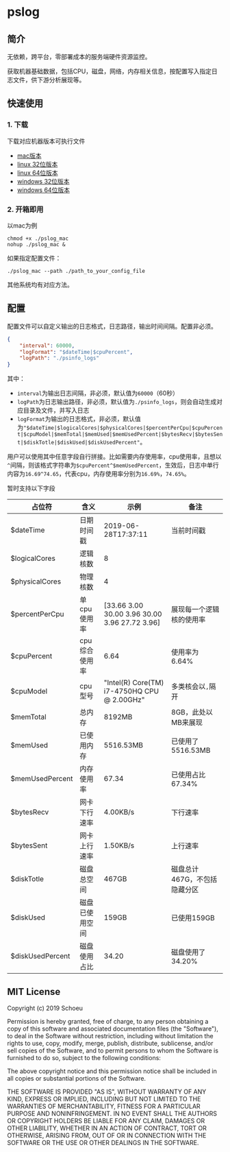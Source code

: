 # pslog

## 简介
无依赖，跨平台，零部署成本的服务端硬件资源监控。

获取机器基础数据，包括CPU，磁盘，网络，内存相关信息，按配置写入指定日志文件，供下游分析展现等。

## 快速使用
### 1. 下载

下载对应机器版本可执行文件

- [mac版本](https://github.com/schoeu/psloger/raw/master/pslog_mac)
- [linux 32位版本](https://github.com/schoeu/pslog/raw/master/pslog_linux32)
- [linux 64位版本](https://github.com/schoeu/pslog/raw/master/pslog_linux64)
- [windows 32位版本](https://github.com/schoeu/pslog/raw/master/pslog_32.exe)
- [windows 64位版本](https://github.com/schoeu/pslog/raw/master/pslog_64.exe)

### 2. 开箱即用
以mac为例
```
chmod +x ./pslog_mac
nohup ./pslog_mac &
```

如果指定配置文件：
```
./pslog_mac --path ./path_to_your_config_file
```

其他系统均有对应方法。

## 配置
配置文件可以自定义输出的日志格式，日志路径，输出时间间隔。配置非必须。
``` json
{
    "interval": 60000,
    "logFormat": "$dateTime|$cpuPercent",
    "logPath": "./psinfo_logs"
}
```

其中：

- `interval`为输出日志间隔，非必须，默认值为`60000`（60秒）
- `logPath`为日志输出路径，非必须，默认值为`./psinfo_logs`，则会自动生成对应目录及文件，并写入日志
- `logFormat`为输出的日志格式，非必须，默认值为`"$dateTime|$logicalCores|$physicalCores|$percentPerCpu|$cpuPercent|$cpuModel|$memTotal|$memUsed|$memUsedPercent|$bytesRecv|$bytesSent|$diskTotle|$diskUsed|$diskUsedPercent"`。

用户可以使用其中任意字段自行拼接。比如需要内存使用率，cpu使用率，且想以`^`间隔，则该格式字符串为`$cpuPercent^$memUsedPercent`，生效后，日志中单行内容为`16.69^74.65`，代表cpu，内存使用率分别为`16.69%`，`74.65%`。


暂时支持以下字段

|占位符|含义|示例|备注|
|--|--|--|--|
|$dateTime|日期时间戳|2019-06-28T17:37:11|当前时间戳|
|$logicalCores|逻辑核数|8||
|$physicalCores|物理核数|4||
|$percentPerCpu|单cpu使用率|[33.66 3.00 30.00 3.96 30.00 3.96 27.72 3.96]|展现每一个逻辑核的使用率|
|$cpuPercent|cpu综合使用率|6.64|使用率为6.64%|
|$cpuModel|cpu型号|"Intel(R) Core(TM) i7-4750HQ CPU @ 2.00GHz"|多类核会以`,`隔开|
|$memTotal|总内存|8192MB|8GB，此处以MB来展现|
|$memUsed|已使用内存|5516.53MB|已使用了5516.53MB|
|$memUsedPercent|内存使用率|67.34|已使用占比67.34%|
|$bytesRecv|网卡下行速率|4.00KB/s|下行速率|
|$bytesSent|网卡上行速率|1.50KB/s|上行速率|
|$diskTotle|磁盘总空间|467GB|磁盘总计467G，不包括隐藏分区|
|$diskUsed|磁盘已使用空间|159GB|已使用159GB|
|$diskUsedPercent|磁盘使用占比|34.20|磁盘使用了34.20%|

## MIT License

Copyright (c) 2019 Schoeu

Permission is hereby granted, free of charge, to any person obtaining a copy
of this software and associated documentation files (the "Software"), to deal
in the Software without restriction, including without limitation the rights
to use, copy, modify, merge, publish, distribute, sublicense, and/or sell
copies of the Software, and to permit persons to whom the Software is
furnished to do so, subject to the following conditions:

The above copyright notice and this permission notice shall be included in all
copies or substantial portions of the Software.

THE SOFTWARE IS PROVIDED "AS IS", WITHOUT WARRANTY OF ANY KIND, EXPRESS OR
IMPLIED, INCLUDING BUT NOT LIMITED TO THE WARRANTIES OF MERCHANTABILITY,
FITNESS FOR A PARTICULAR PURPOSE AND NONINFRINGEMENT. IN NO EVENT SHALL THE
AUTHORS OR COPYRIGHT HOLDERS BE LIABLE FOR ANY CLAIM, DAMAGES OR OTHER
LIABILITY, WHETHER IN AN ACTION OF CONTRACT, TORT OR OTHERWISE, ARISING FROM,
OUT OF OR IN CONNECTION WITH THE SOFTWARE OR THE USE OR OTHER DEALINGS IN THE
SOFTWARE.

